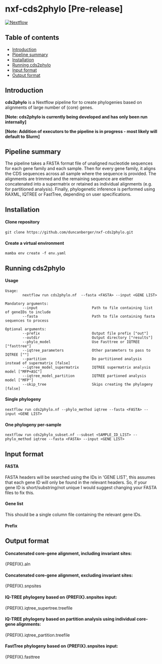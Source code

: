 # nxf-cds2phylo [Pre-release]
[![Nextflow](https://img.shields.io/badge/nextflow%20DSL2-%E2%89%A522.10.4-23aa62.svg?labelColor=000000)](https://www.nextflow.io/)
## Table of contents 
* [Introduction](#Introduction)
* [Pipeline summary](#pipeline_summary)
* [Installation](#install)
* [Running cds2phylo](#run)
* [Input format](#input)
* [Output format](#input)


## Introduction <a name="Introduction"></a>
**cds2phylo** is a Nextflow pipeline for to create phylogenies based on alignments of large number of (core) genes. 

**[Note: cds2phylo is currently being developed and has only been run internally]** <br />

**[Note: Addition of executors to the pipeline is in progress - most likely will default to Slurm]**

## Pipeline summary <a name="pipeline_summary"></a>

The pipeline takes a FASTA format file of unaligned nucleotide sequences for each gene family and each sample. Then for every gene family, it aligns the CDS sequences across all sample where the sequence is provided. The alignments are trimmed and the remaining sequence are eiether concatenated into a supermatrix or retained as individual alignments (e.g. for partitioned analysis). Finally, phylogenetic inference is performed using RAXML, IQTREE or FastTree, depending on user specifications. 

## Installation <a name="install"></a>
#### Clone repository
```
git clone https://github.com/duncanberger/nxf-cds2phylo.git
```
#### Create a virtual environment
```
mamba env create -f env.yaml
```
## Running cds2phylo <a name="run"></a>

#### Usage
```
Usage:
        nextflow run cds2phylo.nf  --fasta <FASTA> --input <GENE LIST>

Mandatory arguments:
        --input                         Path to file containing list of geneIDs to include
        --fasta                         Path to file containing fasta sequences to process

Optional arguments:
        --prefix                        Output file prefix ["out"]
        --outdir                        Output directory ["results"]
        --phylo_model                   Use Fasttree or IQTREE ["fasttree"]
        --iqtree_parameters             Other parameters to pass to IQTREE [""]
        --partition                     Do partitioned analysis instead of supermatrix [false]
        --iqtree_model_supermatrix      IQTREE supermatrix analysis model ["MFP+ASC"]
        --iqtree_model_partition        IQTREE partioned analysis model ["MFP"]
        --skip_tree                     Skips creating the phylogeny [false]
```
#### Single phylogeny
```
nextflow run cds2phylo.nf --phylo_method iqtree --fasta <FASTA> --input <GENE LIST>
```
#### One phylogeny per-sample
```
nextflow run cds2phylo_subset.nf --subset <SAMPLE_ID_LIST> --phylo_method iqtree --fasta <FASTA> --input <GENE LIST>
```
## Input format <a name="input"></a>
#### FASTA
FASTA headers will be searched using the IDs in 'GENE LIST', this assumes that each gene ID will only be found in the relevant headers. So, if your gene ID is short/substring/not unique I would suggest changing your FASTA files to fix this. 
        
#### Gene list
This should be a single column file containing the relevant gene IDs. 

#### Prefix
 
## Output format <a name="output"></a>
#### Concatenated core-gene alignment, including invariant sites: <br />
{PREFIX}.aln    
#### Concatenated core-gene alignment, excluding invariant sites: <br />   
{PREFIX}.snpsites
#### IQ-TREE phylogeny based on {PREFIX}.snpsites input: <br />
{PREFIX}.iqtree_supertree.treefile
#### IQ-TREE phylogeny based on partition analysis using individual core-gene alignments: <br />
{PREFIX}.iqtree_partition.treefile
#### FastTree phylogeny based on {PREFIX}.snpsites input: <br />
{PREFIX}.fasttree
